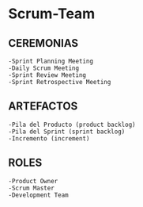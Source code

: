 # Scrum-Team

## CEREMONIAS
```
-Sprint Planning Meeting  
-Daily Scrum Meeting  
-Sprint Review Meeting  
-Sprint Retrospective Meeting
```

## ARTEFACTOS
```
-Pila del Producto (product backlog)
-Pila del Sprint (sprint backlog)
-Incremento (increment)
```

## ROLES
```
-Product Owner
-Scrum Master
-Development Team
```
